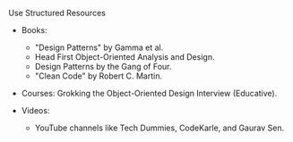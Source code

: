 Use Structured Resources
* Books:
   * "Design Patterns" by Gamma et al.
   * Head First Object-Oriented Analysis and Design.
   * Design Patterns by the Gang of Four.
   * "Clean Code" by Robert C. Martin.
* Courses:
  Grokking the Object-Oriented Design Interview (Educative).

* Videos:
    * YouTube channels like Tech Dummies, CodeKarle, and Gaurav Sen.



